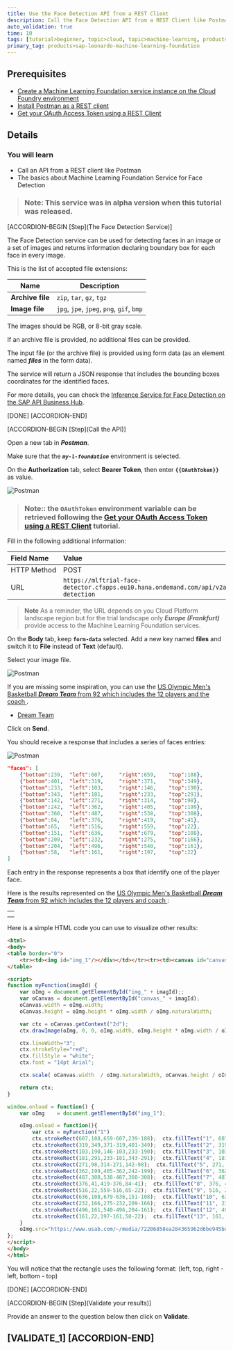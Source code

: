 ```yaml
---
title: Use the Face Detection API from a REST Client
description: Call the Face Detection API from a REST Client like Postman
auto_validation: true
time: 10
tags: [tutorial>beginner, topic>cloud, topic>machine-learning, products>sap-cloud-platform, products>sap-cloud-platform-for-the-cloud-foundry-environment]
primary_tag: products>sap-leonardo-machine-learning-foundation
---
```


## Prerequisites
 - [Create a Machine Learning Foundation service instance on the Cloud Foundry environment](https://developers.sap.com/tutorials/cp-mlf-create-instance.html)
 - [Install Postman as a REST client](https://developers.sap.com/tutorials/api-tools-postman-install.html)
 - [Get your OAuth Access Token using a REST Client](https://developers.sap.com/tutorials/cp-mlf-rest-generate-oauth-token.html)

## Details
### You will learn
  - Call an API from a REST client like Postman
  - The basics about Machine Learning Foundation Service for Face Detection

> ### **Note:** This service was in alpha version when this tutorial was released.

[ACCORDION-BEGIN [Step](The Face Detection Service)]

The Face Detection service can be used for detecting faces in an image or a set of images and returns information declaring boundary box for each face in every image.

This is the list of accepted file extensions:

|Name                  | Description
|----------------------|--------------------
| **Archive file**     | `zip`, `tar`, `gz`, `tgz`
| **Image file**       | `jpg`, `jpe`, `jpeg`, `png`, `gif`, `bmp`

The images should be RGB, or 8-bit gray scale.

If an archive file is provided, no additional files can be provided.

The input file (or the archive file) is provided using form data (as an element named ***files*** in the form data).

The service will return a JSON response that includes the bounding boxes coordinates for the identified faces.

For more details, you can check the [Inference Service for Face Detection on the SAP API Business Hub](https://api.sap.com/api/face_detection_api/resource).

[DONE]
[ACCORDION-END]

[ACCORDION-BEGIN [Step](Call the API)]

Open a new tab in ***Postman***.

Make sure that the ***`my-l-foundation`*** environment is selected.

On the **Authorization** tab, select **Bearer Token**, then enter **`{{OAuthToken}}`** as value.

![Postman](01.png)

> ### **Note:**: the **`OAuthToken`** environment variable can be retrieved following the [Get your OAuth Access Token using a REST Client](https://developers.sap.com/tutorials/cp-mlf-rest-generate-oauth-token.html) tutorial.

Fill in the following additional information:

Field Name               | Value
:----------------------- | :--------------
<nobr>HTTP Method</nobr> | POST
<nobr>URL<nobr>          | <nobr>`https://mlftrial-face-detector.cfapps.eu10.hana.ondemand.com/api/v2alpha1/image/face-detection`</nobr>

> **Note** As a reminder, the URL depends on you Cloud Platform landscape region but for the trial landscape only ***Europe (Frankfurt)*** provide access to the Machine Learning Foundation services.

On the **Body** tab, keep **`form-data`** selected. Add a new key named **files** and switch it to **File** instead of **Text** (default).

Select your image file.

![Postman](02.png)

If you are missing some inspiration, you can use the [US Olympic Men's Basketball ***Dream Team*** from 92 which includes the 12 players and the coach
](https://www.usab.com/~/media/72206858ea284365962d6be945bda5ba.ashx?as=1&iar=1).

 - <a href="https://www.usab.com/~/media/72206858ea284365962d6be945bda5ba.ashx?as=1&iar=1" target="blank" download="Teamjpg.jpg">Dream Team</a>

Click on **Send**.

You should receive a response that includes a series of faces entries:

![Postman](03.png)

```json
"faces": [
    {"bottom":239, 	"left":607, 	"right":659, 	"top":188},
	{"bottom":401, 	"left":319, 	"right":371, 	"top":349},
	{"bottom":233, 	"left":103, 	"right":146, 	"top":190},
	{"bottom":343, 	"left":181, 	"right":233, 	"top":291},
	{"bottom":142, 	"left":271, 	"right":314, 	"top":98},
	{"bottom":242, 	"left":362, 	"right":405, 	"top":199},
	{"bottom":360, 	"left":487, 	"right":538, 	"top":308},
	{"bottom":84, 	"left":376, 	"right":419, 	"top":41},
	{"bottom":65, 	"left":516, 	"right":559, 	"top":22},
	{"bottom":151, 	"left":636, 	"right":679, 	"top":108},
	{"bottom":209, 	"left":232, 	"right":275, 	"top":166},
	{"bottom":204, 	"left":496, 	"right":540, 	"top":161},
	{"bottom":58, 	"left":161, 	"right":197, 	"top":22}
]
```

Each entry in the response represents a box that identify one of the player face.

Here is the results represented on the [US Olympic Men's Basketball ***Dream Team*** from 92 which includes the 12 players and coach
](https://www.usab.com/~/media/72206858ea284365962d6be945bda5ba.ashx?as=1&iar=1):

<table border="0">
	<tr><td><img id="img_1"/></div></td></tr><tr><td><canvas id="canvas_1"/></td></tr>
</table>

<script>
function myFunction(imagId) {
	var oImg = document.getElementById("img_" + imagId);;
	var oCanvas = document.getElementById("canvas_" + imagId);
	oCanvas.width = oImg.width;
	oCanvas.height = oImg.height * oImg.width / oImg.naturalWidth;

	var ctx = oCanvas.getContext("2d");
    ctx.drawImage(oImg, 0, 0, oImg.width, oImg.height * oImg.width / oImg.naturalWidth);

    ctx.lineWidth="3";
    ctx.strokeStyle="red";
	ctx.fillStyle = "white";
	ctx.font = "14pt Arial";

	ctx.scale( oCanvas.width  / oImg.naturalWidth, oCanvas.height / oImg.naturalHeight);

    return ctx;
}

window.onload = function() {
	var oImg    = document.getElementById("img_1");

	oImg.onload = function(){
		var ctx = myFunction("1")
		ctx.strokeRect(607,188,659-607,239-188);  ctx.fillText("1", 607, 188);
		ctx.strokeRect(319,349,371-319,401-349);  ctx.fillText("2", 319, 349);
		ctx.strokeRect(103,190,146-103,233-190);  ctx.fillText("3", 103, 190);
		ctx.strokeRect(181,291,233-181,343-291);  ctx.fillText("4", 181, 291);
		ctx.strokeRect(271,98,314-271,142-98);  ctx.fillText("5", 271, 98);
		ctx.strokeRect(362,199,405-362,242-199);  ctx.fillText("6", 362, 199);
		ctx.strokeRect(487,308,538-487,360-308);  ctx.fillText("7", 487, 308);
		ctx.strokeRect(376,41,419-376,84-41);  ctx.fillText("8", 376, 41);
		ctx.strokeRect(516,22,559-516,65-22);  ctx.fillText("9", 516, 22);
		ctx.strokeRect(636,108,679-636,151-108);  ctx.fillText("10", 636, 108);
		ctx.strokeRect(232,166,275-232,209-166);  ctx.fillText("11", 232, 166);
		ctx.strokeRect(496,161,540-496,204-161);  ctx.fillText("12", 496, 161);
		ctx.strokeRect(161,22,197-161,58-22);  ctx.fillText("13", 161, 22);
    }
	oImg.src="https://www.usab.com/~/media/72206858ea284365962d6be945bda5ba.ashx?as=1&iar=1";
};
</script>

Here is a simple HTML code you can use to visualize other results:

```HTML
<html>
<body>
<table border="0">
	<tr><td><img id="img_1"/></div></td></tr><tr><td><canvas id="canvas_1"/></td></tr>
</table>

<script>
function myFunction(imagId) {
	var oImg = document.getElementById("img_" + imagId);;
	var oCanvas = document.getElementById("canvas_" + imagId);
	oCanvas.width = oImg.width;
	oCanvas.height = oImg.height * oImg.width / oImg.naturalWidth;

	var ctx = oCanvas.getContext("2d");
    ctx.drawImage(oImg, 0, 0, oImg.width, oImg.height * oImg.width / oImg.naturalWidth);

    ctx.lineWidth="3";
    ctx.strokeStyle="red";
	ctx.fillStyle = "white";
	ctx.font = "14pt Arial";

	ctx.scale( oCanvas.width  / oImg.naturalWidth, oCanvas.height / oImg.naturalHeight);

    return ctx;
}

window.onload = function() {
	var oImg    = document.getElementById("img_1");

	oImg.onload = function(){
		var ctx = myFunction("1")
		ctx.strokeRect(607,188,659-607,239-188);  ctx.fillText("1", 607, 188);
		ctx.strokeRect(319,349,371-319,401-349);  ctx.fillText("2", 319, 349);
		ctx.strokeRect(103,190,146-103,233-190);  ctx.fillText("3", 103, 190);
		ctx.strokeRect(181,291,233-181,343-291);  ctx.fillText("4", 181, 291);
		ctx.strokeRect(271,98,314-271,142-98);  ctx.fillText("5", 271, 98);
		ctx.strokeRect(362,199,405-362,242-199);  ctx.fillText("6", 362, 199);
		ctx.strokeRect(487,308,538-487,360-308);  ctx.fillText("7", 487, 308);
		ctx.strokeRect(376,41,419-376,84-41);  ctx.fillText("8", 376, 41);
		ctx.strokeRect(516,22,559-516,65-22);  ctx.fillText("9", 516, 22);
		ctx.strokeRect(636,108,679-636,151-108);  ctx.fillText("10", 636, 108);
		ctx.strokeRect(232,166,275-232,209-166);  ctx.fillText("11", 232, 166);
		ctx.strokeRect(496,161,540-496,204-161);  ctx.fillText("12", 496, 161);
		ctx.strokeRect(161,22,197-161,58-22);  ctx.fillText("13", 161, 22);
    }
	oImg.src="https://www.usab.com/~/media/72206858ea284365962d6be945bda5ba.ashx?as=1&iar=1";
};
</script>
</body>
</html>
```

You will notice that the rectangle uses the following format: (left, top, right - left, bottom - top)

[DONE]
[ACCORDION-END]

[ACCORDION-BEGIN [Step](Validate your results)]

Provide an answer to the question below then click on **Validate**.

[VALIDATE_1]
[ACCORDION-END]
---
